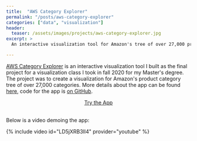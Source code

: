 ```yaml
---
title:  "AWS Category Explorer"
permalink: "/posts/aws-category-explorer"
categories: ["data", "visualization"]
header:
  teaser: /assets/images/projects/aws-category-explorer.jpg
excerpt: >
  An interactive visualization tool for Amazon's tree of over 27,000 product categories.

---
```


[AWS Category Explorer](https://tomreitz.github.io/amazon-category-explorer/) is an interactive visualization tool I built as the final project for a visualization class I took in fall 2020 for my Master's degree. The project was to create a visualization for Amazon's product category tree of over 27,000 categories. More details about the app can be found [here](https://tomreitz.github.io/amazon-category-explorer/about.html), code for the app is [on GitHub](https://github.com/tomreitz/amazon-category-explorer).

<center>
<a class="btn btn--info btn--primary" href="https://tomreitz.github.io/amazon-category-explorer/" target="_blank">Try the App</a>
<br /><br />
</center>


Below is a video demoing the app:

{% include video id="LD5jXRB3Il4" provider="youtube" %}
